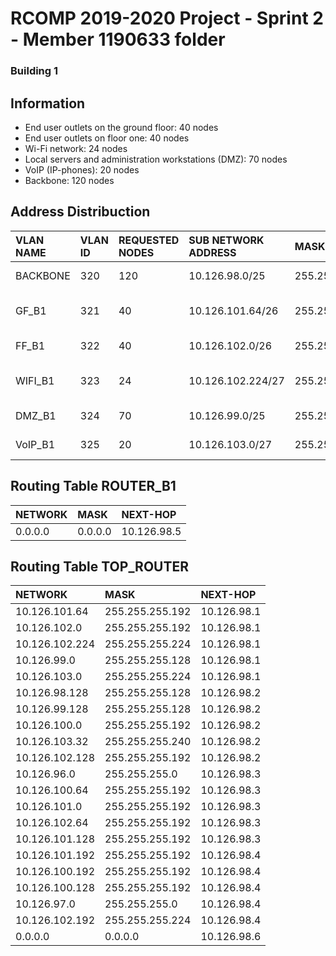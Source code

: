 RCOMP 2019-2020 Project - Sprint 2 - Member 1190633 folder
==========================================================

### Building 1

## Information

- End user outlets on the ground floor: 40 nodes
- End user outlets on floor one: 40 nodes
- Wi-Fi network: 24 nodes
- Local servers and administration workstations (DMZ): 70 nodes
- VoIP (IP-phones): 20 nodes
- Backbone: 120 nodes

## Address Distribuction

| VLAN NAME | VLAN ID |  REQUESTED NODES | SUB NETWORK ADDRESS |      MASK      |         ADDRESS RANGE          | NETWORK ADDRESS | BROADCAST ADDRESS | HOSTS | FRIST VALID NODE ADDRESS | LAST VALID NODE ADDRESS |
|:--------- |:------- |:---------------  |:------------------- |:-------------- |:------------------------------ |:--------------- |:----------------- |:----- |:------------------------ |:----------------------- |
|BACKBONE   |320      |120               |10.126.98.0/25       |255.255.255.128 |10.126.98.0 - 10.126.98.127     |10.126.98.0      |10.126.98.127      |126    |10.126.98.1               |10.126.98.126            |
|GF_B1      |321      |40                |10.126.101.64/26     |255.255.255.192 |10.126.101.64 - 10.126.101.127  |10.126.101.64    |10.126.101.127     |62     |10.126.101.65             |10.126.101.126           |
|FF_B1      |322      |40                |10.126.102.0/26      |255.255.255.192 |10.126.102.0 - 10.126.102.63    |10.126.102.0     |10.126.102.63      |62     |10.126.102.1              |10.126.102.62            |
|WIFI_B1    |323      |24                |10.126.102.224/27    |255.255.255.224 |10.126.102.224 - 10.126.102.255 |10.126.102.224   |10.126.102.255     |30     |10.126.102.225            |10.126.102.254           |
|DMZ_B1     |324      |70                |10.126.99.0/25       |255.255.255.128 |10.126.99.0 - 10.126.99.127     |10.126.99.0      |10.126.99.127      |126    |10.126.99.1               |10.126.99.126            |
|VoIP_B1    |325      |20                |10.126.103.0/27      |255.255.255.224 |10.126.103.0 - 10.126.103.31    |10.126.103.0     |10.126.103.31      |30     |10.126.103.1              |10.126.103.30            |

## Routing Table ROUTER_B1

| NETWORK       | MASK           | NEXT-HOP   |
|:------------- |:-------------- |:---------- |
|0.0.0.0	      |0.0.0.0	       |10.126.98.5 |  

## Routing Table TOP_ROUTER

| NETWORK       | MASK           | NEXT-HOP   |
|:------------- |:-------------- |:---------- |
|10.126.101.64  |255.255.255.192 |10.126.98.1 |
|10.126.102.0   |255.255.255.192 |10.126.98.1 |
|10.126.102.224 |255.255.255.224 |10.126.98.1 |
|10.126.99.0    |255.255.255.128 |10.126.98.1 |
|10.126.103.0   |255.255.255.224 |10.126.98.1 |
|10.126.98.128  |255.255.255.128 |10.126.98.2 |
|10.126.99.128  |255.255.255.128 |10.126.98.2 |
|10.126.100.0   |255.255.255.192 |10.126.98.2 |
|10.126.103.32  |255.255.255.240 |10.126.98.2 |
|10.126.102.128 |255.255.255.192 |10.126.98.2 |
|10.126.96.0    |255.255.255.0   |10.126.98.3 |  
|10.126.100.64  |255.255.255.192 |10.126.98.3 |
|10.126.101.0   |255.255.255.192 |10.126.98.3 |
|10.126.102.64  |255.255.255.192 |10.126.98.3 |
|10.126.101.128 |255.255.255.192 |10.126.98.3 |
|10.126.101.192 |255.255.255.192 |10.126.98.4 |
|10.126.100.192 |255.255.255.192 |10.126.98.4 |
|10.126.100.128 |255.255.255.192 |10.126.98.4 |
|10.126.97.0    |255.255.255.0   |10.126.98.4 |
|10.126.102.192 |255.255.255.224 |10.126.98.4 |
|0.0.0.0	       |0.0.0.0	       |10.126.98.6 |
